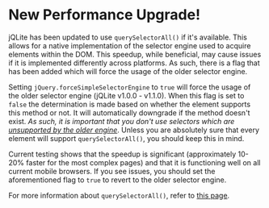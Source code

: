 # New Performance Upgrade! #

jQLite has been updated to use `querySelectorAll()` if it's available.  This allows for a native implementation of the selector engine used to acquire elements within the DOM.  This speedup, while beneficial, may cause issues if it is implemented differently across platforms.  As such, there is a flag that has been added which will force the usage of the older selector engine.

Setting `jQuery.forceSimpleSelectorEngine` to `true` will force the usage of the older selector engine (jQLite v1.0.0 - v1.1.0).  When this flag is set to `false` the determination is made based on whether the element supports this method or not.  It will automatically downgrade if the method doesn't exist.  _As such, it is important that you don't use selectors which are [unsupported by the older engine](http://code.google.com/p/jqlite/wiki/UsingJQLite)_.  Unless you are absolutely sure that every element will support `querySelectorAll()`, you should keep this in mind.

Current testing shows that the speedup is significant (approximately 10-20% faster for the most complex pages) and that it is functioning well on all current mobile browsers.  If you see issues, you should set the aforementioned flag to `true` to revert to the older selector engine.

For more information about `querySelectorAll()`, refer to [this page](http://www.w3.org/TR/selectors-api/).